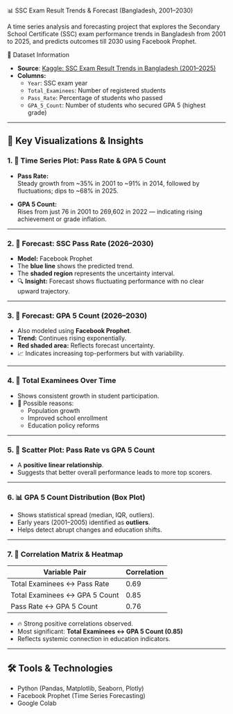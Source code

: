 📊 SSC Exam Result Trends & Forecast (Bangladesh, 2001–2030)

A time series analysis and forecasting project that explores the Secondary School Certificate (SSC) exam performance trends in Bangladesh from 2001 to 2025, and predicts outcomes till 2030 using Facebook Prophet.



 📁 Dataset Information

- **Source**: [Kaggle: SSC Exam Result Trends in Bangladesh (2001–2025)](https://www.kaggle.com/)
- **Columns:**
  - `Year`: SSC exam year
  - `Total_Examinees`: Number of registered students
  - `Pass_Rate`: Percentage of students who passed
  - `GPA_5_Count`: Number of students who secured GPA 5 (highest grade)

---

## 📌 Key Visualizations & Insights

### 1. 🔄 Time Series Plot: Pass Rate & GPA 5 Count

- **Pass Rate:**  
  Steady growth from ~35% in 2001 to ~91% in 2014, followed by fluctuations; dips to ~68% in 2025.
  
- **GPA 5 Count:**  
  Rises from just 76 in 2001 to 269,602 in 2022 — indicating rising achievement or grade inflation.

---

### 2. 🔮 Forecast: SSC Pass Rate (2026–2030)
- **Model:** Facebook Prophet
- The **blue line** shows the predicted trend.
- The **shaded region** represents the uncertainty interval.
- 🔍 **Insight:** Forecast shows fluctuating performance with no clear upward trajectory.

---

### 3. 🔮 Forecast: GPA 5 Count (2026–2030)
- Also modeled using **Facebook Prophet**.
- **Trend:** Continues rising exponentially.
- **Red shaded area:** Reflects forecast uncertainty.
- 📈 Indicates increasing top-performers but with variability.

---

### 4. 📆 Total Examinees Over Time
- Shows consistent growth in student participation.
- 📌 Possible reasons:
  - Population growth
  - Improved school enrollment
  - Education policy reforms

---

### 5. 🔗 Scatter Plot: Pass Rate vs GPA 5 Count
- A **positive linear relationship**.
- Suggests that better overall performance leads to more top scorers.

---

### 6. 📊 GPA 5 Count Distribution (Box Plot)
- Shows statistical spread (median, IQR, outliers).
- Early years (2001–2005) identified as **outliers**.
- Helps detect abrupt changes and education shifts.

---

### 7. 🔄 Correlation Matrix & Heatmap

| Variable Pair                  | Correlation |
|-------------------------------|-------------|
| Total Examinees ↔ Pass Rate   | 0.69        |
| Total Examinees ↔ GPA 5 Count | 0.85        |
| Pass Rate ↔ GPA 5 Count       | 0.76        |

- 🔥 Strong positive correlations observed.
- Most significant: **Total Examinees ↔ GPA 5 Count (0.85)**
- Reflects systemic connection in education indicators.

---

## 🛠️ Tools & Technologies

- Python (Pandas, Matplotlib, Seaborn, Plotly)
- Facebook Prophet (Time Series Forecasting)
- Google Colab

